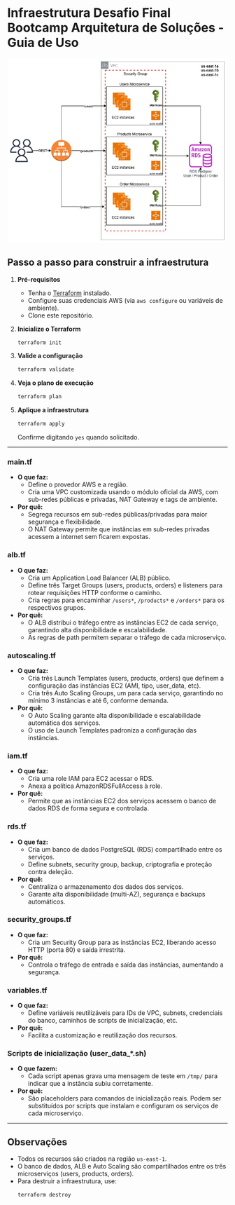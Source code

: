 # Infraestrutura Desafio Final Bootcamp Arquitetura de Soluções - Guia de Uso

![alt text](diagrama.jpg)

## Passo a passo para construir a infraestrutura

1. **Pré-requisitos**
   - Tenha o [Terraform](https://www.terraform.io/downloads.html) instalado.
   - Configure suas credenciais AWS (via `aws configure` ou variáveis de ambiente).
   - Clone este repositório.

2. **Inicialize o Terraform**
   ```sh
   terraform init
   ```

3. **Valide a configuração**
   ```sh
   terraform validate
   ```

4. **Veja o plano de execução**
   ```sh
   terraform plan
   ```

5. **Aplique a infraestrutura**
   ```sh
   terraform apply
   ```
   Confirme digitando `yes` quando solicitado.

---

### main.tf
- **O que faz:**
  - Define o provedor AWS e a região.
  - Cria uma VPC customizada usando o módulo oficial da AWS, com sub-redes públicas e privadas, NAT Gateway e tags de ambiente.
- **Por quê:**
  - Segrega recursos em sub-redes públicas/privadas para maior segurança e flexibilidade.
  - O NAT Gateway permite que instâncias em sub-redes privadas acessem a internet sem ficarem expostas.

### alb.tf
- **O que faz:**
  - Cria um Application Load Balancer (ALB) público.
  - Define três Target Groups (users, products, orders) e listeners para rotear requisições HTTP conforme o caminho.
  - Cria regras para encaminhar `/users*`, `/products*` e `/orders*` para os respectivos grupos.
- **Por quê:**
  - O ALB distribui o tráfego entre as instâncias EC2 de cada serviço, garantindo alta disponibilidade e escalabilidade.
  - As regras de path permitem separar o tráfego de cada microserviço.

### autoscaling.tf
- **O que faz:**
  - Cria três Launch Templates (users, products, orders) que definem a configuração das instâncias EC2 (AMI, tipo, user_data, etc).
  - Cria três Auto Scaling Groups, um para cada serviço, garantindo no mínimo 3 instâncias e até 6, conforme demanda.
- **Por quê:**
  - O Auto Scaling garante alta disponibilidade e escalabilidade automática dos serviços.
  - O uso de Launch Templates padroniza a configuração das instâncias.

### iam.tf
- **O que faz:**
  - Cria uma role IAM para EC2 acessar o RDS.
  - Anexa a política AmazonRDSFullAccess à role.
- **Por quê:**
  - Permite que as instâncias EC2 dos serviços acessem o banco de dados RDS de forma segura e controlada.

### rds.tf
- **O que faz:**
  - Cria um banco de dados PostgreSQL (RDS) compartilhado entre os serviços.
  - Define subnets, security group, backup, criptografia e proteção contra deleção.
- **Por quê:**
  - Centraliza o armazenamento dos dados dos serviços.
  - Garante alta disponibilidade (multi-AZ), segurança e backups automáticos.

### security_groups.tf
- **O que faz:**
  - Cria um Security Group para as instâncias EC2, liberando acesso HTTP (porta 80) e saída irrestrita.
- **Por quê:**
  - Controla o tráfego de entrada e saída das instâncias, aumentando a segurança.

### variables.tf
- **O que faz:**
  - Define variáveis reutilizáveis para IDs de VPC, subnets, credenciais do banco, caminhos de scripts de inicialização, etc.
- **Por quê:**
  - Facilita a customização e reutilização dos recursos.

### Scripts de inicialização (user_data_*.sh)
- **O que fazem:**
  - Cada script apenas grava uma mensagem de teste em `/tmp/` para indicar que a instância subiu corretamente.
- **Por quê:**
  - São placeholders para comandos de inicialização reais. Podem ser substituídos por scripts que instalam e configuram os serviços de cada microserviço.

---

## Observações
- Todos os recursos são criados na região `us-east-1`.
- O banco de dados, ALB e Auto Scaling são compartilhados entre os três microserviços (users, products, orders).
- Para destruir a infraestrutura, use:
  ```sh
  terraform destroy
  ```
